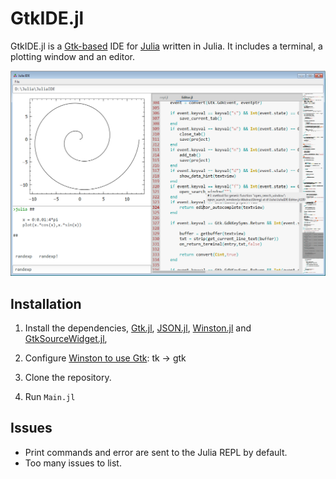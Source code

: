 # GtkIDE.jl
GtkIDE.jl is a [Gtk-based](https://github.com/JuliaLang/Gtk.jl) IDE for [Julia](https://github.com/JuliaLang/julia) written in Julia. It includes a terminal, a plotting window and an editor.

![screenshot](data/GtkIDE.png)

## Installation

1. Install the dependencies, [Gtk.jl](https://github.com/JuliaLang/Gtk.jl), [JSON.jl](https://github.com/JuliaLang/JSON.jl), [Winston.jl](https://github.com/nolta/Winston.jl) and [GtkSourceWidget.jl](https://github.com/jonathanBieler/GtkSourceWidget.jl),

2. Configure [Winston to use Gtk](https://github.com/nolta/Winston.jl/blob/master/src/Winston.ini#L1): tk -> gtk

3. Clone the repository.

4. Run `Main.jl`

## Issues

- Print commands and error are sent to the Julia REPL by default.
- Too many issues to list.
